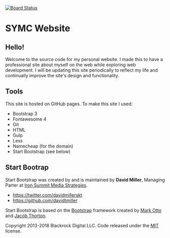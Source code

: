 [![Board Status](https://dev.azure.com/symchao/16886f3c-aa1e-43a7-a6cc-74bbb46f65ea/31ca74e8-a6f6-4e9e-9607-e48e528f2440/_apis/work/boardbadge/eaa55038-1edd-47cb-998a-9bfcb1309150)](https://dev.azure.com/symchao/16886f3c-aa1e-43a7-a6cc-74bbb46f65ea/_boards/board/t/31ca74e8-a6f6-4e9e-9607-e48e528f2440/Microsoft.RequirementCategory)
# SYMC Website

## Hello!

Welcome to the source code for my personal website. I made this to have a professional site about myself on the web while exploring web development. I will be updating this site periodically to reflect my life and continually improve the site's design and functionality.

## Tools

This site is hosted on GitHub pages. To make this site I used:
* Bootstrap 3
* Fontawesome 4
* Git
* HTML
* Gulp
* Less
* Namecheap (for the domain)
* Start Bootstrap (see below)


## Start Bootrap

Start Bootstrap was created by and is maintained by **David Miller**, Managing Parter at [Iron Summit Media Strategies](https://www.ironsummitmedia.com/).

* https://twitter.com/davidmillerskt
* https://github.com/davidtmiller

Start Bootstrap is based on the [Bootstrap](https://getbootstrap.com/) framework created by [Mark Otto](https://twitter.com/mdo) and [Jacob Thorton](https://twitter.com/fat).

Copyright 2013-2018 Blackrock Digital LLC. Code released under the [MIT](https://github.com/BlackrockDigital/startbootstrap-full-width-pics/blob/gh-pages/LICENSE) license.